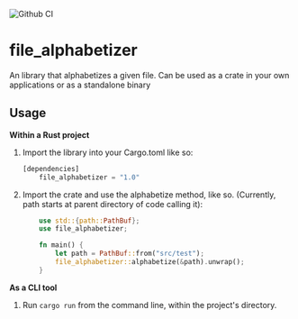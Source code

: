 ![Github CI](https://github.com/lasagnamassage/file_alphabetizer/actions/workflows/rust.yml/badge.svg)

# file_alphabetizer
An library that alphabetizes a given file. Can be used as a crate in your own applications or as a standalone binary

## Usage

**Within a Rust project**
1. Import the library into your Cargo.toml like so:
    ```Rust
    [dependencies] 
        file_alphabetizer = "1.0"
    ```
2. Import the crate and use the alphabetize method, like so.
    (Currently, path starts at parent directory of code calling it):
    ```rust
        use std::{path::PathBuf};
        use file_alphabetizer;

        fn main() {
            let path = PathBuf::from("src/test");
            file_alphabetizer::alphabetize(&path).unwrap();
        }
    ```


**As a CLI tool**
1. Run `cargo run` from the command line, within the project's directory.
